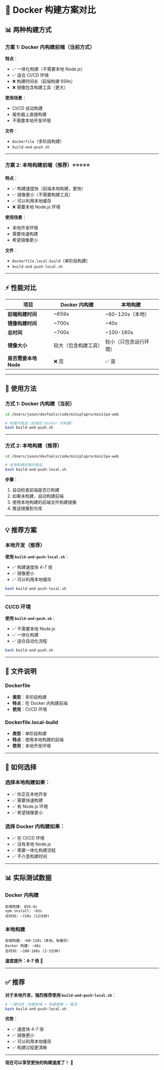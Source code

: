 # 🐳 Docker 构建方案对比

## 📊 两种构建方式

### 方案 1: Docker 内构建前端（当前方式）

**特点**：
- ✅ 一体化构建（不需要本地 Node.js）
- ✅ 适合 CI/CD 环境
- ❌ 构建时间长（前端构建 659s）
- ❌ 镜像包含构建工具（更大）

**使用场景**：
- CI/CD 自动构建
- 服务器上直接构建
- 不需要本地开发环境

**文件**：
- `Dockerfile`（多阶段构建）
- `build-and-push.sh`

---

### 方案 2: 本地构建前端（推荐）⭐⭐⭐⭐⭐

**特点**：
- ✅ 构建速度快（前端本地构建，更快）
- ✅ 镜像更小（不需要构建工具）
- ✅ 可以利用本地缓存
- ❌ 需要本地 Node.js 环境

**使用场景**：
- 本地开发环境
- 需要快速构建
- 希望镜像更小

**文件**：
- `Dockerfile.local-build`（单阶段构建）
- `build-and-push-local.sh`

---

## ⚡ 性能对比

| 项目 | Docker 内构建 | 本地构建 |
|------|--------------|---------|
| **前端构建时间** | ~659s | ~60-120s（本地） |
| **镜像构建时间** | ~700s | ~40s |
| **总时间** | ~700s | ~100-160s |
| **镜像大小** | 较大（包含构建工具） | 较小（只包含运行环境） |
| **是否需要本地 Node** | ❌ 否 | ✅ 是 |

---

## 🚀 使用方法

### 方式 1: Docker 内构建（当前）

```bash
cd /Users/jason/devTools/code/miniplapro/minilpa-web

# 构建并推送（前端在 Docker 内构建）
bash build-and-push.sh
```

---

### 方式 2: 本地构建（推荐）

```bash
cd /Users/jason/devTools/code/miniplapro/minilpa-web

# 本地构建前端并推送
bash build-and-push-local.sh
```

**步骤**：
1. 自动检查前端是否已构建
2. 如果未构建，自动构建前端
3. 使用本地构建的前端文件构建镜像
4. 推送镜像到仓库

---

## 💡 推荐方案

### 本地开发（推荐）

**使用 `build-and-push-local.sh`**：
- ✅ 构建速度快 4-7 倍
- ✅ 镜像更小
- ✅ 可以利用本地缓存

```bash
bash build-and-push-local.sh
```

---

### CI/CD 环境

**使用 `build-and-push.sh`**：
- ✅ 不需要本地 Node.js
- ✅ 一体化构建
- ✅ 适合自动化流程

```bash
bash build-and-push.sh
```

---

## 📝 文件说明

### Dockerfile
- **类型**：多阶段构建
- **特点**：在 Docker 内构建前端
- **使用**：CI/CD 环境

### Dockerfile.local-build
- **类型**：单阶段构建
- **特点**：使用本地构建的前端
- **使用**：本地开发环境

---

## 🔧 如何选择

### 选择本地构建如果：
- ✅ 你正在本地开发
- ✅ 需要快速构建
- ✅ 有 Node.js 环境
- ✅ 希望镜像更小

### 选择 Docker 内构建如果：
- ✅ 在 CI/CD 环境
- ✅ 没有本地 Node.js
- ✅ 需要一体化构建流程
- ✅ 不介意构建时间

---

## 📊 实际测试数据

### Docker 内构建
```
前端构建: 659.4s
npm install: ~61s
总时间: ~720s (12分钟)
```

### 本地构建
```
前端构建: ~60-120s（本地，有缓存）
Docker 构建: ~40s
总时间: ~100-160s (2-3分钟)
```

**速度提升：4-7 倍** 🚀

---

## ✅ 推荐

**对于本地开发，强烈推荐使用 `build-and-push-local.sh`**：

```bash
# 一键完成：构建前端 + 构建镜像 + 推送
bash build-and-push-local.sh
```

**优势**：
- ✅ 速度快 4-7 倍
- ✅ 镜像更小
- ✅ 可以利用本地缓存
- ✅ 构建过程更清晰

---

**现在可以享受更快的构建速度了！** 🎉

